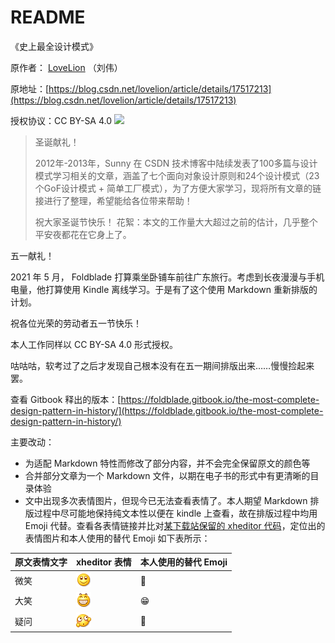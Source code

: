 # README

《史上最全设计模式》

原作者： [LoveLion](https://blog.csdn.net/LoveLion) （刘伟）

原地址：[https://blog.csdn.net/lovelion/article/details/17517213](https://blog.csdn.net/lovelion/article/details/17517213)

授权协议：CC BY-SA 4.0 [![](https://licensebuttons.net/l/by-sa/4.0/88x31.png)](http://creativecommons.org/licenses/by-sa/4.0/)

> 圣诞献礼！
>
> 2012年-2013年，Sunny 在 CSDN 技术博客中陆续发表了100多篇与设计模式学习相关的文章，涵盖了七个面向对象设计原则和24个设计模式（23个GoF设计模式 + 简单工厂模式），为了方便大家学习，现将所有文章的链接进行了整理，希望能给各位带来帮助！
>
> 祝大家圣诞节快乐！ 花絮：本文的工作量大大超过之前的估计，几乎整个平安夜都花在它身上了。

五一献礼！

2021 年 5 月， Foldblade 打算乘坐卧铺车前往广东旅行。考虑到长夜漫漫与手机电量，他打算使用 Kindle 离线学习。于是有了这个使用 Markdown 重新排版的计划。

祝各位光荣的劳动者五一节快乐！

本人工作同样以 CC BY-SA 4.0 形式授权。

咕咕咕，软考过了之后才发现自己根本没有在五一期间排版出来……慢慢捡起来罢。

查看 Gitbook 释出的版本：[https://foldblade.gitbook.io/the-most-complete-design-pattern-in-history/](https://foldblade.gitbook.io/the-most-complete-design-pattern-in-history/)

主要改动：

* 为适配 Markdown 特性而修改了部分内容，并不会完全保留原文的颜色等
* 合并部分文章为一个 Markdown 文件，以期在电子书的形式中有更清晰的目录体验
* 文中出现多次表情图片，但现今已无法查看表情了。本人期望 Markdown 排版过程中尽可能地保持纯文本性以便在 kindle 上查看，故在排版过程中均用 Emoji 代替。查看各表情链接并比对[某下载站保留的 xheditor 代码](http://www.downcc.com/soft/21720.html)，定位出的表情图片和本人使用的替代 Emoji 如下表所示：

| 原文表情文字 | xheditor 表情 | 本人使用的替代 Emoji |
| :--- | :--- | :--- |
| 微笑 | ![](.gitbook/assets/smile.gif) | 🙂 |
| 大笑 |  ![](.gitbook/assets/laugh.gif) | 😁 |
| 疑问 | ![](.gitbook/assets/doubt.gif) | 🤔 |

